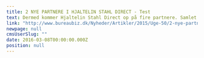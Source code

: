 ```yaml
---
title: 2 NYE PARTNERE I HJALTELIN STAHL DIRECT - Test
text: Dermed kommer Hjaltelin Stahl Direct op på fire partnere. Samlet kommer partnerkredsen i Hjaltelin Stahl gruppen op på 10.
link: "http://www.bureaubiz.dk/Nyheder/Artikler/2015/Uge-50/2-nye-partnere-i-Hjaltein-Stahl-Direct"
newpage: null
cmsUserSlug: ""
date: 2016-03-08T00:00:00.000Z
position: null
---
```


